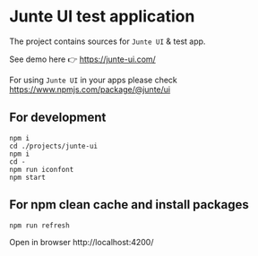 # Junte UI test application

The project contains sources for `Junte UI` & test app.

See demo here 👉 https://junte-ui.com/

For using `Junte UI` in your apps please check https://www.npmjs.com/package/@junte/ui

## For development

```
npm i
cd ./projects/junte-ui
npm i
cd -
npm run iconfont
npm start
```

## For npm clean cache and install packages

```
npm run refresh
```

Open in browser http://localhost:4200/

